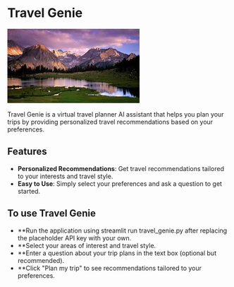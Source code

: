 # Travel Genie

![Travel Genie Banner](travel.jpg)

Travel Genie is a virtual travel planner AI assistant that helps you plan your trips by providing personalized travel recommendations based on your preferences.

## Features

- **Personalized Recommendations**: Get travel recommendations tailored to your interests and travel style.
- **Easy to Use**: Simply select your preferences and ask a question to get started.

## To use Travel Genie

- **Run the application using streamlit run travel_genie.py after replacing the placeholder API key with your own.
- **Select your areas of interest and travel style.
- **Enter a question about your trip plans in the text box (optional but recommended).
- **Click "Plan my trip" to see recommendations tailored to your preferences.
